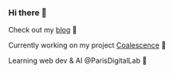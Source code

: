 ### Hi there 👋

Check out my [blog](https://blog.ewen.quimerch.com) 📝

Currently working on my project [Coalescence](https://play.google.com/store/apps/details?id=com.coal) 💎

Learning web dev & AI @ParisDigitalLab 🚀
